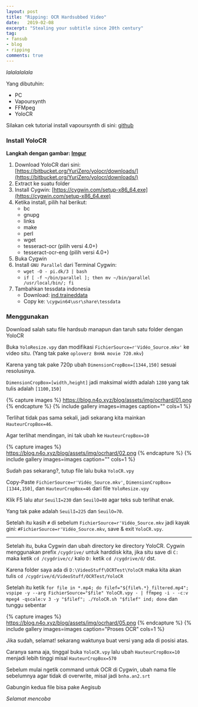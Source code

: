```yaml
---
layout: post
title: "Ripping: OCR Hardsubbed Video"
date:   2019-02-08
excerpt: "Stealing your subtitle since 20th century"
tag:
- fansub 
- blog
- ripping
comments: true
---
```


*lalalalalala*

Yang dibutuhin:
- PC
- Vapoursynth
- FFMpeg
- YoloCR

Silakan cek tutorial install vapoursynth di sini: [github](https://gist.github.com/noaione/6f8583c32a8f23e367688ebac0c9d0e0)

### Install YoloCR

**Langkah dengan gambar: [Imgur](https://imgur.com/a/oBFP5Mg)**

1. Download YoloCR dari sini: [https://bitbucket.org/YuriZero/yolocr/downloads/](https://bitbucket.org/YuriZero/yolocr/downloads/)
2. Extract ke suatu folder
3. Install Cygwin: [https://cygwin.com/setup-x86_64.exe](https://cygwin.com/setup-x86_64.exe)
4. Ketika install, pilih hal berikut:
    - bc
    - gnupg
    - links
    - make
    - perl
    - wget
    - tesseract-ocr (pilih versi 4.0+)
    - tesseract-ocr-eng (pilih versi 4.0+)
5. Buka Cygwin
6. Install `GNU Parallel` dari Terminal Cygwin:
    * `wget -O - pi.dk/3 | bash`
    * `if [ -f ~/bin/parallel ]; then mv ~/bin/parallel /usr/local/bin/; fi`
7. Tambahkan tessdata indonesia
    - Download: [ind.traineddata](https://github.com/tesseract-ocr/tessdata_best/blob/master/ind.traineddata)
    - Copy ke: `\cygwin64\usr\share\tessdata`

### Menggunakan
Download salah satu file hardsub manapun dan taruh satu folder dengan YoloCR

Buka `YoloResize.vpy` dan modifikasi `FichierSource=r'Vidéo_Source.mkv'` ke video situ. (Yang tak pake `oploverz BnHA movie 720.mkv`)

Karena yang tak pake 720p ubah `DimensionCropBox=[1344,150]` sesuai resolusinya.

`DimensionCropBox=[width,height]` jadi maksimal width adalah `1280` yang tak tulis adalah `[1100,150]`

{% capture images %}
	https://blog.n4o.xyz/blog/assets/img/ocrhard/01.png
{% endcapture %}
{% include gallery images=images caption="" cols=1 %}

Terlihat tidak pas sama sekali, jadi sekarang kita mainkan `HauteurCropBox=46`.

Agar terlihat mendingan, ini tak ubah ke `HauteurCropBox=10`

{% capture images %}
	https://blog.n4o.xyz/blog/assets/img/ocrhard/02.png
{% endcapture %}
{% include gallery images=images caption="" cols=1 %}

Sudah pas sekarang?, tutup file lalu buka `YoloCR.vpy`

Copy-Paste `FichierSource=r'Vidéo_Source.mkv'`, `DimensionCropBox=[1344,150]`, dan `HauteurCropBox=46` dari file `YoloResize.vpy`

Klik F5 lalu atur `SeuilI=230` dan `SeuilO=80` agar teks sub terlihat enak.

Yang tak pake adalah `SeuilI=225` dan `SeuilO=70`.

Setelah itu kasih `#` di sebelum `FichierSource=r'Vidéo_Source.mkv` jadi kayak gini: `#FichierSource=r'Vidéo_Source.mkv`, save & exit `YoloCR.vpy`.

---

Setelah itu, buka Cygwin dan ubah directory ke directory YoloCR. Cygwin menggunakan prefix `/cygdrive/` untuk harddisk kita, jika situ save di `C:` maka ketik `cd /cygdrive/c/` kalo `D:` ketik `cd /cygdrive/d/` dst.

Karena folder saya ada di `D:\VideoStuff\OCRTest\YoloCR` maka kita akan tulis `cd /cygdrive/d/VideoStuff/OCRTest/YoloCR`

Setelah itu ketik `for file in *.mp4; do filef="${file%.*}_filtered.mp4"; vspipe -y --arg FichierSource="$file" YoloCR.vpy - | ffmpeg -i - -c:v mpeg4 -qscale:v 3 -y "$filef"; ./YoloCR.sh "$filef" ind; done` dan tunggu sebentar

{% capture images %}
	https://blog.n4o.xyz/blog/assets/img/ocrhard/05.png
{% endcapture %}
{% include gallery images=images caption="Proses OCR" cols=1 %}

Jika sudah, selamat! sekarang waktunya buat versi yang ada di posisi atas.

Caranya sama aja, tinggal buka `YoloCR.vpy` lalu ubah `HauteurCropBox=10` menjadi lebih tinggi misal `HauteurCropBox=570`

Sebelum mulai ngetik command untuk OCR di Cygwin, ubah nama file sebelumnya agar tidak di overwrite, misal jadi `bnha.an2.srt`

Gabungin kedua file bisa pake Aegisub

*Selamat mencoba*